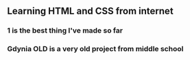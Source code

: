 ## Learning HTML and CSS from internet
### 1 is the best thing I've made so far
### Gdynia OLD is a very old project from middle school
